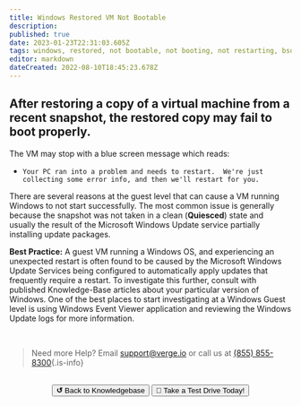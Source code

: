 ```yaml
---
title: Windows Restored VM Not Bootable
description: 
published: true
date: 2023-01-23T22:31:03.605Z
tags: windows, restored, not bootable, not booting, not restarting, bsod, blue screen
editor: markdown
dateCreated: 2022-08-10T18:45:23.678Z
---
```


## After restoring a copy of a virtual machine from a recent snapshot, the restored copy may fail to boot properly.
The VM may stop with a blue screen message which reads: 
- `Your PC ran into a problem and needs to restart.  We're just collecting some error info, and then we'll restart for you.`

There are several reasons at the guest level that can cause a VM running Windows to not start successfully.
The most common issue is generally because the snapshot was not taken in a clean (**Quiesced**) state and usually the result of the Microsoft Windows Update service partially installing update packages.

**Best Practice:**
A guest VM running a Windows OS, and experiencing an unexpected restart is often found to be caused by the Microsoft Windows Update Services being configured to automatically apply updates that frequently require a restart.  To investigate this further, consult with published Knowledge-Base articles about your particular version of Windows. One of the best places to start investigating at a Windows Guest level is using Windows Event Viewer application and reviewing the Windows Update logs for more information.

<br>

> Need more Help? Email <a href="mailto:support@verge.io?subject=Support Inquiry" target="_blank" rel="noopener noreferrer">support@verge.io</a> or call us at <a href="tel:+855-855-8300">(855) 855-8300</a>{.is-info}

<br>
<div style="text-align: center">
  <a href="https://wiki.verge.io/en/public/kb"><button class="button-grey"> <b>↺</b> Back to Knowledgebase</button></a>
<a href="https://www.verge.io/test-drive"><button class="button-orange">🚗 Take a Test Drive Today!</button></a>
</div>
